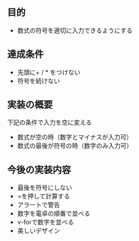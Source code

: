 ## 目的
* 数式の符号を適切に入力できるようにする

## 達成条件
* 先頭に+ / * をつけない
* 符号を続けない

## 実装の概要
下記の条件で入力を空に変える
* 数式が空の時（数字とマイナスが入力可）
* 数式の最後が符号の時（数字のみ入力可）

## 今後の実装内容
* 最後を符号にしない
* =を押して計算する
* アラートで警告
* 数字を電卓の順番で並べる
* v-forで数字を並べる
* 美しいデザイン
